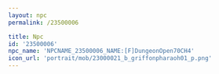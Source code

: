 ```yaml
---
layout: npc
permalink: /23500006

title: Npc
id: '23500006'
npc_name: 'NPCNAME_23500006_NAME:[F]DungeonOpen70CH4'
icon_url: 'portrait/mob/23000021_b_griffonpharaoh01_p.png'
---
```

